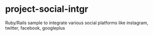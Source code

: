 # project-social-intgr
Ruby/Rails sample to integrate various social platforms like instagram, twitter, facebook, googleplus
